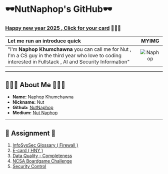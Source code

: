 # 🕶️NutNaphop's GitHub🕶️
### [Happy new year 2025 , Click for your card](e-card-hny.md) 🎉🎉🎉

Let me run an introduce quick |  MYIMG
:-------------------------|:-------------------------:
"I'm **Naphop Khumchawna** you can call me for Nut , I'm a CS guy in the third year who love to coding interested in Fullstack , AI and Security Information" |  ![Naphop](./img/img.png)


---

## 👨🏻‍💻 About Me 👨🏻‍💻 

- **Name:** Naphop Khumchawna
- **Nickname:** Nut
- **Github:** [NutNaphop](https://github.com/NutNaphop)
- **Medium:** [Nut Naphop](https://medium.com/@nutnaphop)

---
## 📃 Assignment 📃

1. [InfoSysSec Glossary ( Firewall )](firewall.md)
2. [E-card ( HNY )](e-card-hny.md)
3. [Data Quality - Completeness](completeness.md)
4. [NCSA Boardgame Challenge](boardgame.md)
5. [Security Control](security-control.md)
